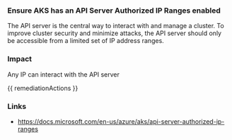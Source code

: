 
### Ensure AKS has an API Server Authorized IP Ranges enabled

The API server is the central way to interact with and manage a cluster. To improve cluster security and minimize attacks, the API server should only be accessible from a limited set of IP address ranges.

### Impact
Any IP can interact with the API server

<!-- DO NOT CHANGE -->
{{ remediationActions }}

### Links
- https://docs.microsoft.com/en-us/azure/aks/api-server-authorized-ip-ranges
        